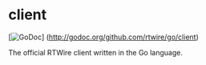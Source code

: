# client

[![GoDoc](https://img.shields.io/badge/godoc-reference-blue.svg)]
(http://godoc.org/github.com/rtwire/go/client)

The official RTWire client written in the Go language.
